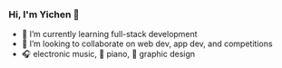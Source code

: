 ### Hi, I'm Yichen :wave:

- :book: I’m currently learning full-stack development
- :raising_hand: I’m looking to collaborate on web dev, app dev, and competitions
- :headphones: electronic music, 🎹 piano, :art: graphic design
